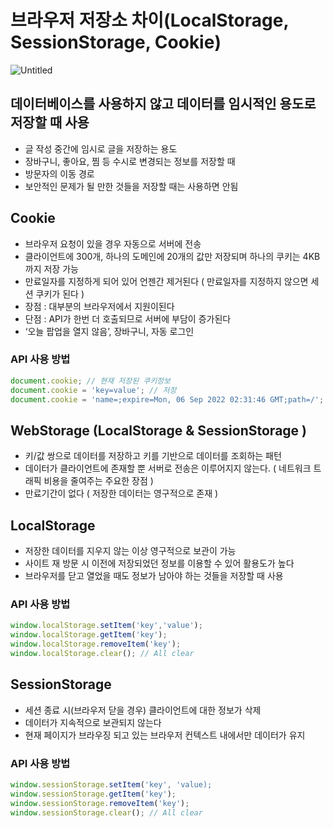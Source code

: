 # 브라우저 저장소 차이(LocalStorage, SessionStorage, Cookie)

![Untitled](https://s3.us-west-2.amazonaws.com/secure.notion-static.com/3d3435f7-2247-4a36-b9e0-ed098b12b715/Untitled.png?X-Amz-Algorithm=AWS4-HMAC-SHA256&X-Amz-Content-Sha256=UNSIGNED-PAYLOAD&X-Amz-Credential=AKIAT73L2G45EIPT3X45%2F20220906%2Fus-west-2%2Fs3%2Faws4_request&X-Amz-Date=20220906T110914Z&X-Amz-Expires=86400&X-Amz-Signature=a7e23e9d8edb9492b1ef7f9cd0d8d88a8f40345317ff45311283cb056f9baa59&X-Amz-SignedHeaders=host&response-content-disposition=filename%20%3D%22Untitled.png%22&x-id=GetObject)

## 데이터베이스를 사용하지 않고 데이터를 임시적인 용도로 저장할 때 사용

- 글 작성 중간에 임시로 글을 저장하는 용도
- 장바구니, 좋아요, 찜 등 수시로 변경되는 정보를 저장할 때
- 방문자의 이동 경로
- 보안적인 문제가 될 만한 것들을 저장할 때는 사용하면 안됨

## Cookie

- 브라우저 요청이 있을 경우 자동으로 서버에 전송
- 클라이언트에 300개, 하나의 도메인에 20개의 값만 저장되며 하나의 쿠키는 4KB까지 저장 가능
- 만료일자를 지정하게 되어 있어 언젠간 제거된다 ( 만료일자를 지정하지 않으면 세션 쿠키가 된다 )
- 장점 : 대부분의 브라우저에서 지원이된다
- 단점 : API가 한번 더 호출되므로 서버에 부담이 증가된다
- ‘오늘 팝업을 열지 않음’, 장바구니, 자동 로그인

### API 사용 방법

```jsx
document.cookie; // 현재 저장된 쿠키정보
document.cookie = 'key=value'; // 저장
document.cookie = 'name=;expire=Mon, 06 Sep 2022 02:31:46 GMT;path=/'; // 삭제
```

## WebStorage (LocalStorage & SessionStorage )

- 키/값 쌍으로 데이터를 저장하고 키를 기반으로 데이터를 조회하는 패턴
- 데이터가 클라이언트에 존재할 뿐 서버로 전송은 이루어지지 않는다. ( 네트워크 트래픽 비용을 줄여주는 주요한 장점 )
- 만료기간이 없다 ( 저장한 데이터는 영구적으로 존재 )

## LocalStorage

- 저장한 데이터를 지우지 않는 이상 영구적으로 보관이 가능
- 사이트 재 방문 시 이전에 저장되었던 정보를 이용할 수 있어 활용도가 높다
- 브라우저를 닫고 열었을 때도 정보가 남아야 하는 것들을 저장할 때 사용

### API 사용 방법

```jsx
window.localStorage.setItem('key','value');
window.localStorage.getItem('key');
window.localStorage.removeItem('key');
window.localStorage.clear(); // All clear
```

## SessionStorage

- 세션 종료 시(브라우저 닫을 경우) 클라이언트에 대한 정보가 삭제
- 데이터가 지속적으로 보관되지 않는다
- 현재 페이지가 브라우징 되고 있는 브라우저 컨텍스트 내에서만 데이터가 유지

### API 사용 방법

```jsx
window.sessionStorage.setItem('key', 'value);
window.sessionStorage.getItem('key');
window.sessionStorage.removeItem('key');
window.sessionStorage.clear(); // All clear
```